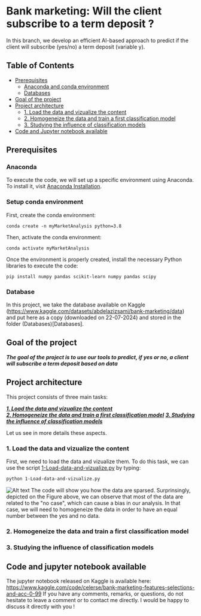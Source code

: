 # Bank marketing: Will the client subscribe to a term deposit ?

In this branch, we develop an efficient AI-based approach to predict if the client will subscribe (yes/no) a term deposit (variable y).

## Table of Contents
- [Prerequisites](#prerequisites)
  - [Anaconda and conda environment](#anaconda-and-conda-environment)
  - [Databases](#databases)
- [Goal of the project](#goal-of-the-project)
- [Project architecture](#project-architecture)
  - [1. Load the data and vizualize the content](#1-load-the-data-and-vizualize-the-content)  
  - [2. Homogeneize the data and train a first classification model](#2-homogeneize-the-data-and-train-a-first-classification-model) 
  - [3. Studying the influence of classification models](#3-studying-the-influence-of-classification-models)  
- [Code and Jupyter notebook available](#code-and-jupyter-notebook-available)

## Prerequisites

### Anaconda

To execute the code, we will set up a specific environment using Anaconda. To install it, visit [Anaconda Installation](https://docs.anaconda.com/free/anaconda/install/).

### Setup conda environment

First, create the conda environment:
```
conda create -n myMarketAnalysis python=3.8
```

Then, activate the conda environment:
```
conda activate myMarketAnalysis
```

Once the environment is properly created, install the necessary Python libraries to execute the code:
```
pip install numpy pandas scikit-learn numpy pandas scipy
```

### Database

In this project, we take the database available on Kaggle (https://www.kaggle.com/datasets/abdelazizsami/bank-marketing/data) and put here as a copy (downloaded on 22-07-2024) and stored in the folder (Databases)[Databases]. 

## Goal of the project

***The goal of the project is to use our tools to predict, if yes or no, a client will subscribe a term deposit based on data*** 

## Project architecture

This project consists of three main tasks:

[***1. Load the data and vizualize the content***](#1-load-the-data-and-vizualize-the-content)  
[***2. Homogeneize the data and train a first classification model***](#2-homogeneize-the-data-and-train-a-first-classification-model) 
[***3. Studying the influence of classification models***](#3-studying-the-influence-of-classification-models)  

Let us see in more details these aspects.

### 1. Load the data and vizualize the content

First, we need to load the data and vizualize them. To do this task, we can use the script [1-Load-data-and-vizualize.py](1-Load-data-and-vizualize.py) by typing:

```bash
python 1-Load-data-and-vizualize.py
```
![Alt text](Target_vizualization.png)
The code will show you how the data are sparsed. Surprinsingly, depicted on the Figure above, we can observe that most of the data are related to the "no case", which can cause a bias in our analysis. In that case, we will need to homogeneize the data in order to have an equal number between the yes and no data.

### 2. Homogeneize the data and train a first classification model

### 3. Studying the influence of classification models

## Code and jupyter notebook available

The jupyter notebook released on Kaggle is available here: https://www.kaggle.com/code/celerse/bank-marketing-features-selections-and-acc-0-99
If you have any comments, remarks, or questions, do not hesitate to leave a comment or to contact me directly. I would be happy to discuss it directly with you !


